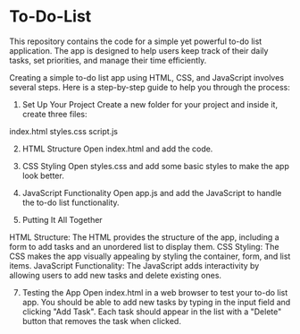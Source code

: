 # To-Do-List
This repository contains the code for a simple yet powerful to-do list application. The app is designed to help users keep track of their daily tasks, set priorities, and manage their time efficiently.

Creating a simple to-do list app using HTML, CSS, and JavaScript involves several steps. Here is a step-by-step guide to help you through the process:

1. Set Up Your Project
Create a new folder for your project and inside it, create three files:

index.html
styles.css
script.js

2. HTML Structure
Open index.html and add the code.

3. CSS Styling
Open styles.css and add some basic styles to make the app look better.

4. JavaScript Functionality
Open app.js and add the JavaScript to handle the to-do list functionality.

5. Putting It All Together
   
HTML Structure: The HTML provides the structure of the app, including a form to add tasks and an unordered list to display them.
CSS Styling: The CSS makes the app visually appealing by styling the container, form, and list items.
JavaScript Functionality: The JavaScript adds interactivity by allowing users to add new tasks and delete existing ones.

7. Testing the App
Open index.html in a web browser to test your to-do list app. You should be able to add new tasks by typing in the input field and clicking "Add Task". Each task should appear in the list with a "Delete" button that removes the task when clicked.
